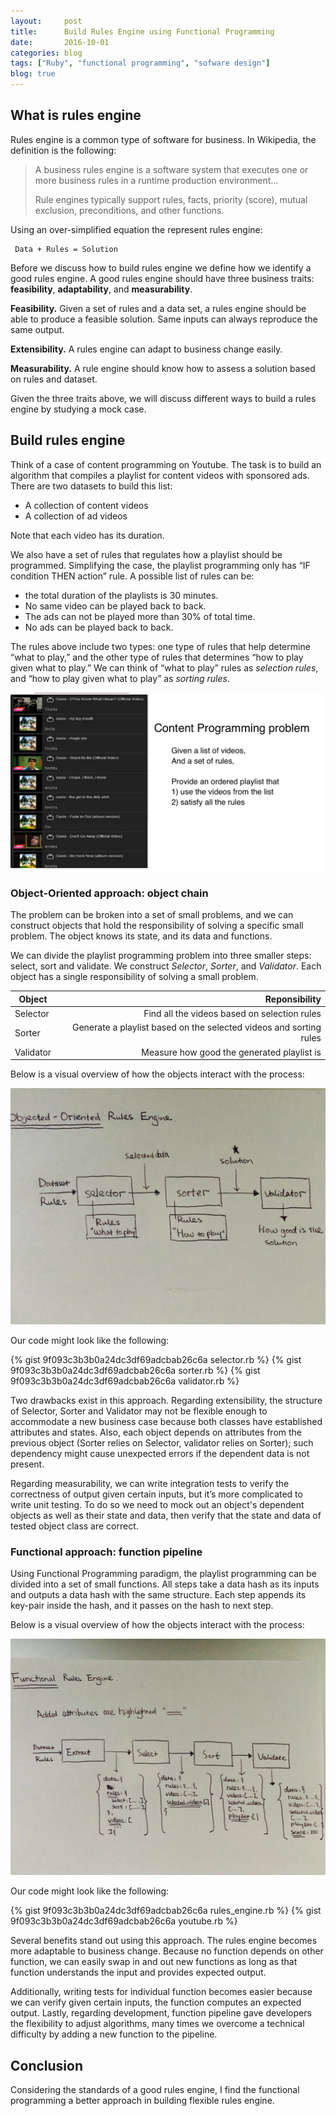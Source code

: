 ```yaml
---
layout:     post
title:      Build Rules Engine using Functional Programming
date:       2016-10-01
categories: blog
tags: ["Ruby", "functional programming", "sofware design"]
blog: true
---
```


## What is rules engine

Rules engine is a common type of software for business. In Wikipedia, the definition is the following:

  > A business rules engine is a software system that executes one or more business rules in a runtime production environment... 
  >  
  > Rule engines typically support rules, facts, priority (score), mutual exclusion, preconditions, and other functions.

Using an over-simplified equation the represent rules engine:

     Data + Rules = Solution

Before we discuss how to build rules engine we define how we identify a good rules engine. A good rules engine should have three business traits: **feasibility**, **adaptability**, and **measurability**.

**Feasibility.** Given a set of rules and a data set, a rules engine should be able to produce a feasible solution. Same inputs can always reproduce the same output.

**Extensibility.** A rules engine can adapt to business change easily.

**Measurability.** A rule engine should know how to assess a solution based on rules and dataset.

Given the three traits above, we will discuss different ways to build a rules engine by studying a mock case.


## Build rules engine

Think of a case of content programming on Youtube. The task is to build an algorithm that compiles a playlist for content videos with sponsored ads. There are two datasets to build this list:

  - A collection of content videos
  - A collection of ad videos

Note that each video has its duration.

We also have a set of rules that regulates how a playlist should be programmed. Simplifying the case, the playlist programming only has “IF condition THEN action” rule. A possible list of rules can be:

  - the total duration of the playlists is 30 minutes.
  - No same video can be played back to back.
  - The ads can not be played more than 30% of total time.
  - No ads can be played back to back.


The rules above include two types: one type of rules that help determine “what to play,” and the other type of rules that determines “how to play given what to play.” We can think of “what to play” rules as *selection rules*, and “how to play given what to play” as *sorting rules*.

![youtube_mock_case](/images/youtube_playlist.png)

### Object-Oriented approach: object chain

The problem can be broken into a set of small problems, and we can construct objects that hold the responsibility of solving a specific small problem. The object knows its state, and its data and functions.

We can divide the playlist programming problem into three smaller steps: select,  sort and validate.  We construct *Selector*, *Sorter*, and *Validator*. Each object has a single responsibility of solving a small problem.

| Object      |                            Reponsibility                            |
|-----------  |-------------------------------------------------------------------: |
| Selector    |            Find all the videos based on selection rules             |
| Sorter      | Generate a playlist based on the selected videos and sorting rules  |
| Validator   |             Measure how good the generated playlist is              |

Below is a visual overview of how the objects interact with the process:

![oo_rules_engine.png](/images/oo_rules_engine.png)

Our code might look like the following:

{% gist 9f093c3b3b0a24dc3df69adcbab26c6a selector.rb %}
{% gist 9f093c3b3b0a24dc3df69adcbab26c6a sorter.rb %}
{% gist 9f093c3b3b0a24dc3df69adcbab26c6a validator.rb %}

Two drawbacks exist in this approach. Regarding extensibility, the structure of Selector, Sorter and Validator may not be flexible enough to accommodate a new business case because both classes have established attributes and states. Also, each object depends on attributes from the previous object (Sorter relies on Selector, validator relies on Sorter); such dependency might cause unexpected errors if the dependent data is not present.

Regarding measurability, we can write integration tests to verify the correctness of output given certain inputs, but it’s more complicated to write unit testing. To do so we need to mock out an object's dependent objects as well as their state and data, then verify that the state and data of tested object class are correct.

### Functional approach: function pipeline

Using Functional Programming paradigm, the playlist programming can be divided into a set of small functions. All steps take a data hash as its inputs and outputs a data hash with the same structure. Each step appends its key-pair inside the hash, and it passes on the hash to next step.

Below is a visual overview of how the objects interact with the process:

![functional_rules_engine.png](/images/functional_rules_engine.png)

Our code might look like the following:

{% gist 9f093c3b3b0a24dc3df69adcbab26c6a rules_engine.rb %}
{% gist 9f093c3b3b0a24dc3df69adcbab26c6a youtube.rb %}

Several benefits stand out using this approach. The rules engine becomes more adaptable to business change. Because no function depends on other function, we can easily swap in and out new functions as long as that function understands the input and provides expected output. 

Additionally, writing tests for individual function becomes easier because we can verify given certain inputs, the function computes an expected output. Lastly, regarding development, function pipeline gave developers the flexibility to adjust algorithms, many times we overcome a technical difficulty by adding a new function to the pipeline.

## Conclusion

Considering the standards of a good rules engine, I find the functional programming a better approach in building flexible rules engine.



